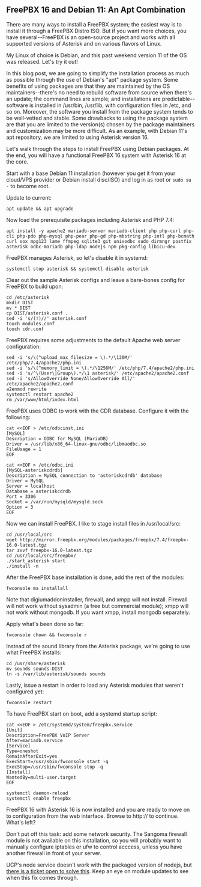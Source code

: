 ## FreePBX 16 and Debian 11: An Apt Combination

There are many ways to install a FreePBX system; the easiest way is to install it through a FreePBX Distro ISO. But if you want more choices, you have several--FreePBX is an open-source project and works with all supported versions of Asterisk and on various flavors of Linux.

My Linux of choice is Debian, and this past weekend version 11 of the OS was released. Let's try it out!

In this blog post, we are going to simplify the installation process as much as possible through the use of Debian's "apt" package system. Some benefits of using packages are that they are maintained by the OS maintainers--there's no need to rebuild software from source when there's an update; the command lines are simple; and installations are predictable--software is installed in /usr/bin, /usr/lib, with configuration files in /etc, and so on. Moreover, the software you install from the package system tends to be well-vetted and stable. Some drawbacks to using the package system are that you are limited to the version(s) chosen by the package maintainers and customization may be more difficult. As an example, with Debian 11's apt repository, we are limited to using Asterisk version 16.

Let's walk through the steps to install FreePBX using Debian packages. At the end, you will have a functional FreePBX 16 system with Asterisk 16 at the core.

Start with a base Debian 11 installation (however you get it from your cloud/VPS provider or Debian install disc/ISO) and log in as root or `sudo su -` to become root.

Update to current:

`apt update && apt upgrade`

Now load the prerequisite packages including Asterisk and PHP 7.4:

`apt install -y apache2 mariadb-server mariadb-client php php-curl php-cli php-pdo php-mysql php-pear php-gd php-mbstring php-intl php-bcmath curl sox mpg123 lame ffmpeg sqlite3 git unixodbc sudo dirmngr postfix asterisk odbc-mariadb php-ldap nodejs npm pkg-config libicu-dev`

FreePBX manages Asterisk, so let's disable it in systemd:

`systemctl stop asterisk && systemctl disable asterisk`

Clear out the sample Asterisk configs and leave a bare-bones config for FreePBX to build upon:

```
cd /etc/asterisk
mkdir DIST
mv * DIST
cp DIST/asterisk.conf .
sed -i 's/(!)//' asterisk.conf
touch modules.conf
touch cdr.conf
```

FreePBX requires some adjustments to the default Apache web server configuration:

```
sed -i 's/\(^upload_max_filesize = \).*/\120M/' /etc/php/7.4/apache2/php.ini 
sed -i 's/\(^memory_limit = \).*/\1256M/' /etc/php/7.4/apache2/php.ini
sed -i 's/^\(User\|Group\).*/\1 asterisk/' /etc/apache2/apache2.conf
sed -i 's/AllowOverride None/AllowOverride All/' /etc/apache2/apache2.conf
a2enmod rewrite
systemctl restart apache2
rm /var/www/html/index.html
```

FreePBX uses ODBC to work with the CDR database. Configure it with the following:

```
cat <<EOF > /etc/odbcinst.ini
[MySQL]
Description = ODBC for MySQL (MariaDB)
Driver = /usr/lib/x86_64-linux-gnu/odbc/libmaodbc.so
FileUsage = 1
EOF

cat <<EOF > /etc/odbc.ini
[MySQL-asteriskcdrdb]
Description = MySQL connection to 'asteriskcdrdb' database
Driver = MySQL
Server = localhost
Database = asteriskcdrdb
Port = 3306
Socket = /var/run/mysqld/mysqld.sock
Option = 3
EOF
```

Now we can install FreePBX. I like to stage install files in /usr/local/src:

```
cd /usr/local/src
wget http://mirror.freepbx.org/modules/packages/freepbx/7.4/freepbx-16.0-latest.tgz
tar zxvf freepbx-16.0-latest.tgz 
cd /usr/local/src/freepbx/
./start_asterisk start
./install -n
```

After the FreePBX base installation is done, add the rest of the modules:

`fwconsole ma installall`

Note that digiumaddoninstaller, firewall, and xmpp will not install. Firewall will not work without sysadmin (a free but commercial module); xmpp will not work without mongodb. If you want xmpp, install mongodb separately.

Apply what's been done so far:

`fwconsole chown && fwconsole r`

Instead of the sound library from the Asterisk package, we're going to use what FreePBX installs:

```
cd /usr/share/asterisk
mv sounds sounds-DIST
ln -s /var/lib/asterisk/sounds sounds
```

Lastly, issue a restart in order to load any Asterisk modules that weren't configured yet:

`fwconsole restart`

To have FreePBX start on boot, add a systemd startup script:

```
cat <<EOF > /etc/systemd/system/freepbx.service
[Unit]
Description=FreePBX VoIP Server
After=mariadb.service
[Service]
Type=oneshot
RemainAfterExit=yes
ExecStart=/usr/sbin/fwconsole start -q
ExecStop=/usr/sbin/fwconsole stop -q
[Install]
WantedBy=multi-user.target
EOF

systemctl daemon-reload
systemctl enable freepbx
```

FreePBX 16 with Asterisk 16 is now installed and you are ready to move on to configuration from the web interface. Browse to http://<the IP address of the server> to continue. What's left?

Don't put off this task: add some network security. The Sangoma firewall module is not available on this installation, so you will probably want to manually configure iptables or ufw to control acccess, unless you have another firewall in front of your server.

UCP's node service doesn't work with the packaged version of nodejs, but [there is a ticket open to solve this](https://issues.freepbx.org/browse/FREEPBX-22742). Keep an eye on module updates to see when this fix comes through.

